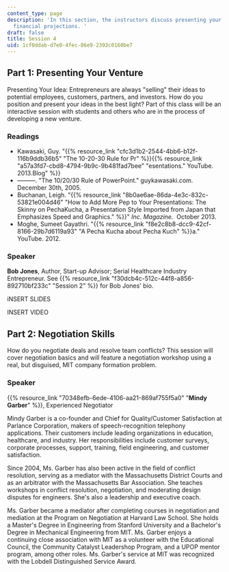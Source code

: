 ```yaml
---
content_type: page
description: 'In this section, the instructors discuss presenting your ventures and
  financial projections. '
draft: false
title: Session 4
uid: 1cf0ddab-d7e0-4fec-86e9-2393c0160be7
---
```

## Part 1: Presenting Your Venture

Presenting Your Idea: Entrepreneurs are always "selling" their ideas to potential employees, customers, partners, and investors. How do you position and present your ideas in the best light? Part of this class will be an interactive session with students and others who are in the process of developing a new venture.

### Readings

- Kawasaki, Guy. "{{% resource_link "cfc3d1b2-2544-4bb6-b12f-116b9ddb36b5" "The 10-20-30 Rule for Pr" %}}{{% resource_link "a57a3fd7-cbd8-4794-9b9c-9b481fad7bee" "esentations.\" YouTube. 2013.Blog" %}}
- ———. "The 10/20/30 Rule of PowerPoint." guykawasaki.com. December 30th, 2005. 
- Buchanan, Leigh. "{{% resource_link "8b0ae6ae-86da-4e3c-832c-53821e004d46" "How to Add More Pep to Your Presentations: The Skinny on PechaKucha, a Presentation Style Imported from Japan that Emphasizes Speed and Graphics." %}}" *Inc. Magazine.*  October 2013. 
- Moghe, Sumeet Gayathri. "{{% resource_link "f8e2c8b8-dcc9-42cf-8166-29b7d6119a93" "A Pecha Kucha about Pecha Kuch" %}}a." YouTube. 2012. 

### Speaker

**Bob Jones**, Author, Start-up Advisor; Serial Healthcare Industry Entrepreneur. See {{% resource_link "f30dcb4c-512c-44f8-a856-892710bf233c" "Session 2" %}} for Bob Jones' bio. 

iNSERT SLIDES

INSERT VIDEO

## Part 2: Negotiation Skills

How do you negotiate deals and resolve team conflicts? This session will cover negotiation basics and will feature a negotiation workshop using a real, but disguised, MIT company formation problem.

### Speaker

{{% resource_link "70348efb-6ede-4106-aa21-869af755f5a0" "**Mindy Garber**" %}}, Experienced Negotiator

Mindy Garber is a co-founder and Chief for Quality/Customer Satisfaction at Parlance Corporation, makers of speech-recognition telephony applications. Their customers include leading organizations in education, healthcare, and industry. Her responsibilities include customer surveys, corporate processes, support, training, field engineering, and customer satisfaction. 

Since 2004, Ms. Garber has also been active in the field of conflict resolution, serving as a mediator with the Massachusetts District Courts and as an arbitrator with the Massachusetts Bar Association. She teaches workshops in conflict resolution, negotiation, and moderating design disputes for engineers. She's also a leadership and executive coach.

Ms. Garber became a mediator after completing courses in negotiation and mediation at the Program on Negotiation at Harvard Law School. She holds a Master's Degree in Engineering from Stanford University and a Bachelor's Degree in Mechanical Engineering from MIT. Ms. Garber enjoys a continuing close association with MIT as a volunteer with the Educational Council, the Community Catalyst Leadershop Program, and a UPOP mentor program, among other roles. Ms. Garber's service at MIT was recognized with the Lobdell Distinguished Service Award.